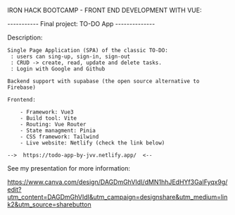 IRON HACK BOOTCAMP - FRONT END DEVELOPMENT WITH VUE:

----------- Final project: TO-DO App --------------

Description: 

    Single Page Application (SPA) of the classic TO-DO:
     : users can sing-up, sign-in, sign-out
     : CRUD -> create, read, update and delete tasks. 
     : Login with Google and Github

    Backend support with supabase (the open source alternative to Firebase)

    Frontend: 

        - Framework: Vue3
        - Build tool: Vite
        - Routing: Vue Router
        - State managment: Pinia
        - CSS framework: Tailwind
        - Live website: Netlify (check the link below)

    -->  https://todo-app-by-jvv.netlify.app/  <--



See my presentation for more information:

https://www.canva.com/design/DAGDmGhVIdI/dMN1hhJEdHYf3GalFyqx9g/edit?utm_content=DAGDmGhVIdI&utm_campaign=designshare&utm_medium=link2&utm_source=sharebutton




